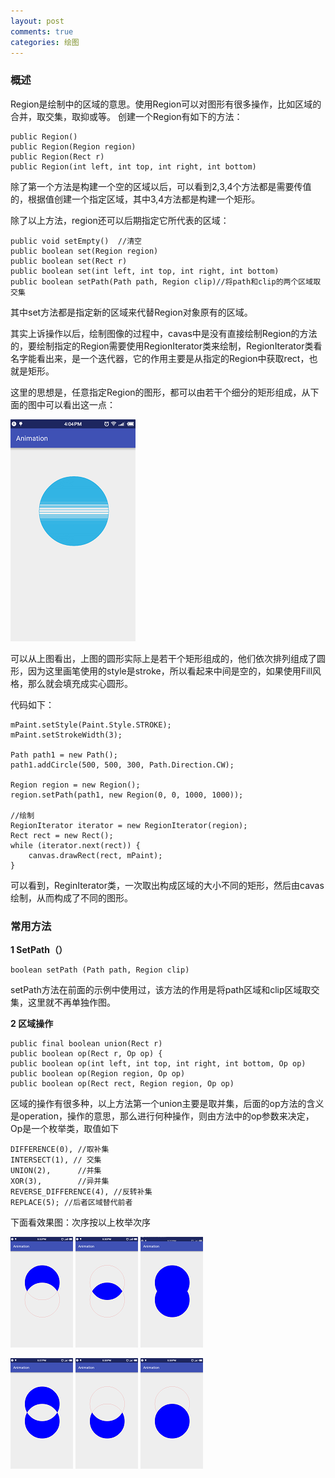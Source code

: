 ```yaml
---
layout: post
comments: true
categories: 绘图
---
```

### 概述

  Region是绘制中的区域的意思。使用Region可以对图形有很多操作，比如区域的合并，取交集，取抑或等。
  创建一个Region有如下的方法：

	public Region()  
	public Region(Region region) 
	public Region(Rect r)  
	public Region(int left, int top, int right, int bottom) 

  除了第一个方法是构建一个空的区域以后，可以看到2,3,4个方法都是需要传值的，根据值创建一个指定区域，其中3,4方法都是构建一个矩形。

  除了以上方法，region还可以后期指定它所代表的区域：
  
	public void setEmpty()  //清空
	public boolean set(Region region)   
	public boolean set(Rect r)   
	public boolean set(int left, int top, int right, int bottom)   
	public boolean setPath(Path path, Region clip)//将path和clip的两个区域取交集

  其中set方法都是指定新的区域来代替Region对象原有的区域。

  其实上诉操作以后，绘制图像的过程中，cavas中是没有直接绘制Region的方法的，要绘制指定的Region需要使用RegionIterator类来绘制，RegionIterator类看名字能看出来，是一个迭代器，它的作用主要是从指定的Region中获取rect，也就是矩形。

  这里的思想是，任意指定Region的图形，都可以由若干个细分的矩形组成，从下面的图中可以看出这一点：

  ![region](/icons/draw/region.png)

  可以从上图看出，上图的圆形实际上是若干个矩形组成的，他们依次排列组成了圆形，因为这里画笔使用的style是stroke，所以看起来中间是空的，如果使用Fill风格，那么就会填充成实心圆形。

  代码如下：

	mPaint.setStyle(Paint.Style.STROKE);
	mPaint.setStrokeWidth(3);
	
	Path path1 = new Path();
	path1.addCircle(500, 500, 300, Path.Direction.CW);
	
	Region region = new Region();
	region.setPath(path1, new Region(0, 0, 1000, 1000));
	
	//绘制
	RegionIterator iterator = new RegionIterator(region);
	Rect rect = new Rect();
	while (iterator.next(rect)) {
	    canvas.drawRect(rect, mPaint);
	}

  可以看到，ReginIterator类，一次取出构成区域的大小不同的矩形，然后由cavas绘制，从而构成了不同的图形。

### 常用方法

 **1 SetPath（）**

    boolean setPath (Path path, Region clip)

 setPath方法在前面的示例中使用过，该方法的作用是将path区域和clip区域取交集，这里就不再单独作图。

 **2 区域操作**

	public final boolean union(Rect r)   
	public boolean op(Rect r, Op op) {  
	public boolean op(int left, int top, int right, int bottom, Op op)   
	public boolean op(Region region, Op op)   
	public boolean op(Rect rect, Region region, Op op) 

  区域的操作有很多种，以上方法第一个union主要是取并集，后面的op方法的含义是operation，操作的意思，那么进行何种操作，则由方法中的op参数来决定，Op是一个枚举类，取值如下

	DIFFERENCE(0), //取补集   
	INTERSECT(1), // 交集   
	UNION(2),      //并集    
	XOR(3),        //异并集    
	REVERSE_DIFFERENCE(4), //反转补集    
	REPLACE(5); //后者区域替代前者    


  下面看效果图：次序按以上枚举次序


  ![region](/icons/draw/different.png) ![region](/icons/draw/intersect.png) ![region](/icons/draw/union.png)

  ![region](/icons/draw/xor.png) ![region](/icons/draw/reversedifferent.png) ![region](/icons/draw/replace.png)


  

    



  

  

  

  

  
  

  


